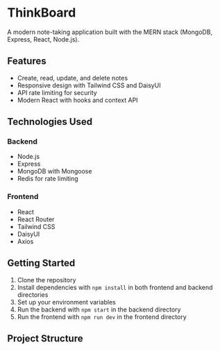 # ThinkBoard

A modern note-taking application built with the MERN stack (MongoDB, Express, React, Node.js).

## Features

- Create, read, update, and delete notes
- Responsive design with Tailwind CSS and DaisyUI
- API rate limiting for security
- Modern React with hooks and context API

## Technologies Used

### Backend
- Node.js
- Express
- MongoDB with Mongoose
- Redis for rate limiting

### Frontend
- React
- React Router
- Tailwind CSS
- DaisyUI
- Axios

## Getting Started

1. Clone the repository
2. Install dependencies with `npm install` in both frontend and backend directories
3. Set up your environment variables
4. Run the backend with `npm start` in the backend directory
5. Run the frontend with `npm run dev` in the frontend directory

## Project Structure
